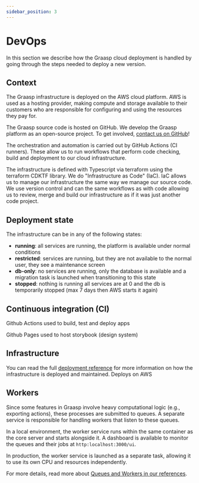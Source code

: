 ```yaml
---
sidebar_position: 3
---
```


# DevOps

In this section we describe how the Graasp cloud deployment is handled by going through the steps needed to deploy a new version.

## Context

The Graasp infrastructure is deployed on the AWS cloud platform. AWS is used as a hosting provider, making compute and storage available to their customers who are responsible for configuring and using the resources they pay for.

The Graasp source code is hosted on GitHub.
We develop the Graasp platform as an open-source project.
To get involved, [contact us on GitHub](https://github.com/graasp)!

The orchestration and automation is carried out by GitHub Actions (CI runners).
These allow us to run workflows that perform code checking, build and deployment to our cloud infrastructure.

The infrastructure is defined with Typescript via terraform using the terraform CDKTF library.
We do "Infrastructure as Code" (IaC).
IaC allows us to manage our infrastructure the same way we manage our source code.
We use version control and can the same workflows as with code allowing us to review, merge and build our infrastructure as if it was just another code project.

## Deployment state

The infrastructure can be in any of the following states:

- **running**: all services are running, the platform is available under normal conditions
- **restricted**: services are running, but they are not available to the normal user, they see a maintenance screen
- **db-only**: no services are running, only the database is available and a migration task is launched when transitioning to this state
- **stopped**: nothing is running all services are at 0 and the db is temporarily stopped (max 7 days then AWS starts it again)

## Continuous integration (CI)

Github Actions used to build, test and deploy apps

Github Pages used to host storybook (design system)

## Infrastructure

You can read the full [deployment reference](../references/deployment.md) for more information on how the infrastructure is deployed and maintained.
Deploys on AWS

## Workers

Since some features in Graasp involve heavy computational logic (e.g., exporting actions), these processes are submitted to queues. A separate service is responsible for handling workers that listen to these queues.

In a local environment, the worker service runs within the same container as the core server and starts alongside it. A dashboard is available to monitor the queues and their jobs at `http:localhost:3000/ui`.

In production, the worker service is launched as a separate task, allowing it to use its own CPU and resources independently.

For more details, read more about [Queues and Workers in our references](../references/workers.md).
